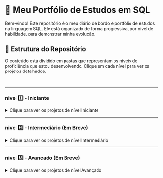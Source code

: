 # 🚀 Meu Portfólio de Estudos em SQL

Bem-vindo! Este repositório é o meu diário de bordo e portfólio de estudos na linguagem SQL. Ele está organizado de forma progressiva, por nível de habilidade, para demonstrar minha evolução.

## 📁 Estrutura do Repositório

O conteúdo está dividido em pastas que representam os níveis de proficiência que estou desenvolvendo. Clique em cada nível para ver os projetos detalhados.

<br>

---

### nivel 1️⃣ - Iniciante

<details>
<summary>Clique para ver os projetos de nível Iniciante</summary>

| Projeto | Descrição | Tecnologias / Comandos Principais |
| :--- | :--- | :--- |
| **[PROJETO_01_Livraria](./01_Iniciante/PROJETO_01_Livraria/)** | Meu primeiro projeto prático, focado nos fundamentos da linguagem para criar e consultar uma base de dados. | `CREATE TABLE`, `INSERT INTO`, `SELECT`, `WHERE`, `AND`/`OR`, `Alias (AS)` |
| **[PROJETO_02_Funcionarios](./01_Iniciante/PROJETO_02_Funcionarios/)** | Avanço para consultas de análise, com o objetivo de resumir e extrair insights dos dados, não apenas listá-los. | `GROUP BY`, `ORDER BY`, `IN`, `DISTINCT`, Funções de Agregação (`COUNT`, `AVG`, `SUM`, `MAX`, `MIN`) |

</details>

---

### nivel 2️⃣ - Intermediário (Em Breve)

<details>
<summary>Clique para ver os projetos de nível Intermediário</summary>

</details>

---

### nivel 3️⃣ - Avançado (Em Breve)

<details>
<summary>Clique para ver os projetos de nível Avançado</summary>

</details>
